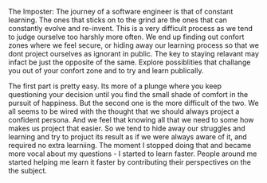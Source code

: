 The Imposter:
The journey of a software engineer is that of constant learning. The ones that sticks on to the grind are the ones that can constantly evolve and re-invent. This is a very difficult process as we tend to judge ourselve too harshly more often. We end up finding out confort zones where we feel secure, or hiding away our learning process so that we dont project ourselves as ignorant in public. The key to staying relavant may infact be just the opposite of the same. Explore possiblities that challange you out of your confort zone and to try and learn publically.

The first part is pretty easy. Its more of a plunge where you keep questioning your decision until you find the small shade of comfort in the pursuit of happiness. But the second one is the more difficult of the two. We all seems to be wired with the thought that we should always project a confident persona. And we feel that knowing all that we need to some how makes us project that easier. So we tend to hide away our struggles and learning and try to projuct its result as if we were always aware of it, and required no extra learniing. The moment I stopped doing that and became more vocal about my questions - I started to learn faster. People around me started helping me learn it faster by contributing their perspectives on the the subject.

